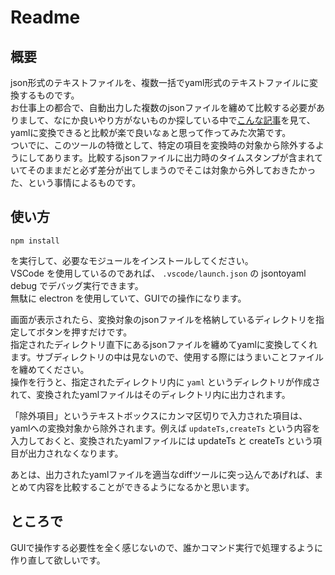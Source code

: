 # Readme

## 概要

json形式のテキストファイルを、複数一括でyaml形式のテキストファイルに変換するものです。  
お仕事上の都合で、自動出力した複数のjsonファイルを纏めて比較する必要がありまして、なにか良いやり方がないものか探している中で[こんな記事](https://qiita.com/RAWSEQ/items/c2ef5423bf93b37d1dae)を見て、yamlに変換できると比較が楽で良いなぁと思って作ってみた次第です。  
ついでに、このツールの特徴として、特定の項目を変換時の対象から除外するようにしてあります。比較するjsonファイルに出力時のタイムスタンプが含まれていてそのままだと必ず差分が出てしまうのでそこは対象から外しておきたかった、という事情によるものです。

## 使い方

```shell
npm install
```

を実行して、必要なモジュールをインストールしてください。  
VSCode を使用しているのであれば、 `.vscode/launch.json` の jsontoyaml debug でデバッグ実行できます。  
無駄に electron を使用していて、GUIでの操作になります。  
  
画面が表示されたら、変換対象のjsonファイルを格納しているディレクトリを指定してボタンを押すだけです。  
指定されたディレクトリ直下にあるjsonファイルを纏めてyamlに変換してくれます。サブディレクトリの中は見ないので、使用する際にはうまいことファイルを纏めてください。  
操作を行うと、指定されたディレクトリ内に `yaml` というディレクトリが作成されて、変換されたyamlファイルはそのディレクトリ内に出力されます。  
  
「除外項目」というテキストボックスにカンマ区切りで入力された項目は、yamlへの変換対象から除外されます。例えば `updateTs,createTs` という内容を入力しておくと、変換されたyamlファイルには updateTs と createTs という項目が出力されなくなります。  
  
あとは、出力されたyamlファイルを適当なdiffツールに突っ込んであげれば、まとめて内容を比較することができるようになるかと思います。  

## ところで

GUIで操作する必要性を全く感じないので、誰かコマンド実行で処理するように作り直して欲しいです。  
